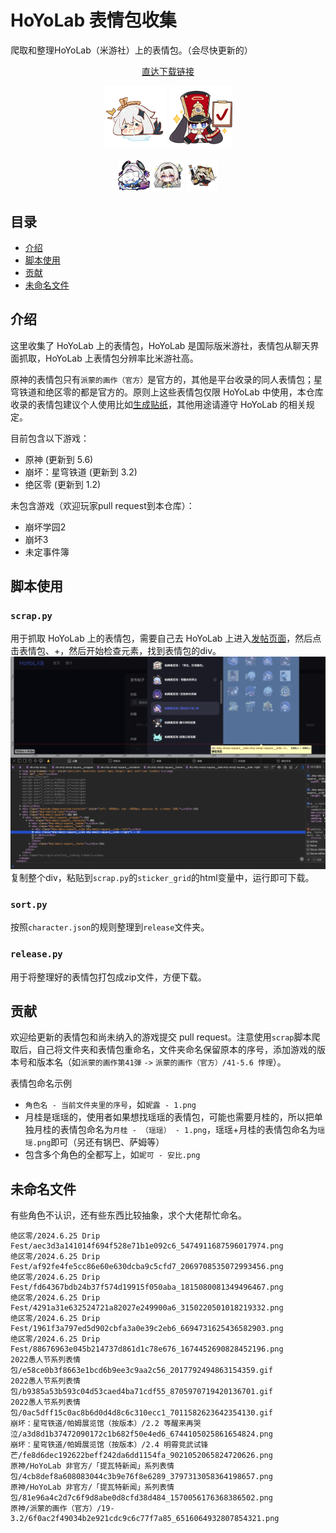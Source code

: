 # HoYoLab 表情包收集
爬取和整理HoYoLab（米游社）上的表情包。（会尽快更新的）

<p align="center">
  <a href="https://github.com/iBobbyTS/HoYoLabStickerDownload/releases/tag/2025.6.3">直达下载链接</a>
</p>

<p align="center">
  <img src="HoYoLab表情包/原神/派蒙的画作（官方）/1-1.0/派蒙%20-%201.png" alt="流萤" width="20%" />
  <img src="HoYoLab表情包/崩坏：星穹铁道/角色/帕姆/2023-7-13/帕姆%20-%205.png" alt="柏妮思" width="20%" />
</p>

<p align="center">
  <img src="HoYoLab表情包/原神/派蒙的画作（官方）/38-5.3/茜特菈莉%20-%201.png" alt="茜特菈莉" width="10%" />
  <img src="HoYoLab表情包/崩坏：星穹铁道/帕姆展览馆（按版本）/2.3 再见，匹诺康尼/流萤%20-%201.png" alt="流萤" width="10%" />
  <img src="HoYoLab表情包/绝区零/丽都漫步/1.2/柏妮思%20-%201.png" alt="柏妮思" width="10%" />
</p>

## 目录
- [介绍](#介绍)
- [脚本使用](#脚本使用)
- [贡献](#贡献)
- [未命名文件](#未命名文件)

## 介绍
这里收集了 HoYoLab 上的表情包，HoYoLab 是国际版米游社，表情包从聊天界面抓取，HoYoLab 上表情包分辨率比米游社高。

原神的表情包只有`派蒙的画作（官方）`是官方的，其他是平台收录的同人表情包；星穹铁道和绝区零的都是官方的。原则上这些表情包仅限 HoYoLab 中使用，本仓库收录的表情包建议个人使用比如[生成贴纸](https://github.com/iBobbyTS/RandomLayoutSticker)，其他用途请遵守 HoYoLab 的相关规定。

目前包含以下游戏：
- 原神 (更新到 5.6)
- 崩坏：星穹铁道 (更新到 3.2)
- 绝区零 (更新到 1.2)

未包含游戏（欢迎玩家pull request到本仓库）：
- 崩坏学园2
- 崩坏3
- 未定事件簿

## 脚本使用
### `scrap.py`
用于抓取 HoYoLab 上的表情包，需要自己去 HoYoLab 上进入[发帖页面](https://www.hoyolab.com/newArticle/1)，然后点击表情包、+，然后开始检查元素，找到表情包的div。
![抓取表情包](img/sticker_grid.png)
复制整个div，粘贴到`scrap.py`的`sticker_grid`的html变量中，运行即可下载。

### `sort.py`
按照`character.json`的规则整理到`release`文件夹。

### `release.py`
用于将整理好的表情包打包成zip文件，方便下载。

## 贡献
欢迎给更新的表情包和尚未纳入的游戏提交 pull request。注意使用`scrap`脚本爬取后，自己将文件夹和表情包重命名，文件夹命名保留原本的序号，添加游戏的版本号和版本名（如`派蒙的画作第41弹` `->` `派蒙的画作（官方）/41-5.6 悖理`）。

表情包命名示例
- `角色名 - 当前文件夹里的序号`，如`妮露 - 1.png`
- 月桂是瑶瑶的，使用者如果想找瑶瑶的表情包，可能也需要月桂的，所以把单独月桂的表情包命名为`月桂 - （瑶瑶） - 1.png`，瑶瑶+月桂的表情包命名为`瑶瑶.png`即可（另还有锅巴、萨姆等）
- 包含多个角色的全都写上，如`妮可 - 安比.png`

## 未命名文件
有些角色不认识，还有些东西比较抽象，求个大佬帮忙命名。
```
绝区零/2024.6.25 Drip Fest/aec3d3a141014f694f528e71b1e092c6_5474911687596017974.png
绝区零/2024.6.25 Drip Fest/af92fe4fe5cc86e60e630dcba9c5cfd7_2069708535072993456.png
绝区零/2024.6.25 Drip Fest/fd64367bdb24b37f574d19915f050aba_1815080081349496467.png
绝区零/2024.6.25 Drip Fest/4291a31e632524721a82027e249900a6_3150220501018219332.png
绝区零/2024.6.25 Drip Fest/1961f3a797ed5d902cbfa3a0e39c2eb6_6694731625436582903.png
绝区零/2024.6.25 Drip Fest/88676963e045b214737d861d1c78e676_1674452690828452196.png
2022愚人节系列表情包/e58ce0b3f8663e1bcd6b9ee3c9aa2c56_2017792494863154359.gif
2022愚人节系列表情包/b9385a53b593c04d53caed4ba71cdf55_8705970719420136701.gif
2022愚人节系列表情包/0ac5dff15c0ac8b6d0d4d8c6c310ecc1_7011582623642354130.gif
崩坏：星穹铁道/帕姆展览馆（按版本）/2.2 等醒来再哭泣/a3d8d1b37472090172c1b682f50e4ed6_6744105025861654824.png
崩坏：星穹铁道/帕姆展览馆（按版本）/2.4 明霄竞武试锋芒/fe8d6dec192622beff242da6dd1154fa_9021052065824720626.png
原神/HoYoLab 非官方/「提瓦特新闻」系列表情包/4cb8def8a608083044c3b9e76f8e6289_3797313058364198657.png
原神/HoYoLab 非官方/「提瓦特新闻」系列表情包/81e96a4c2d7c6f9d8abe0d8cfd38d484_1570056176368386502.png
原神/派蒙的画作（官方）/19-3.2/6f0ac2f49034b2e921cdc9c6c77f7a85_6516064932807854321.png
```
